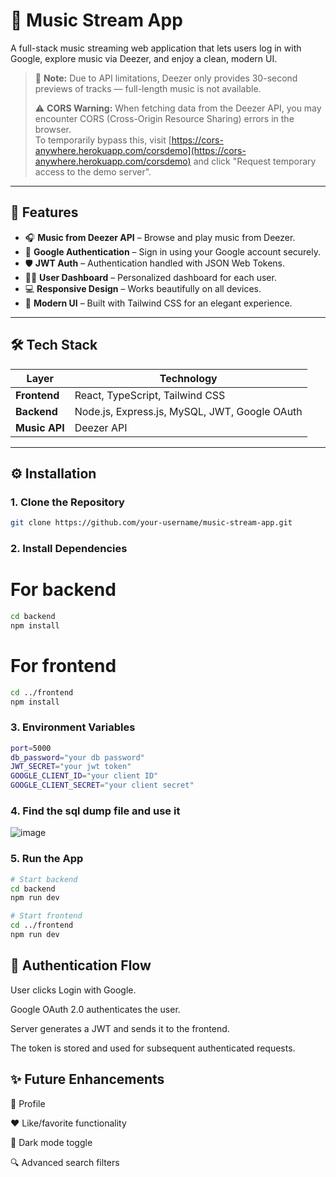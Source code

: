 # 🎵 Music Stream App

A full-stack music streaming web application that lets users log in with Google, explore music via Deezer, and enjoy a clean, modern UI.
> 🎵 **Note:** Due to API limitations, Deezer only provides 30-second previews of tracks — full-length music is not available.
>
> 
> ⚠️ **CORS Warning:** When fetching data from the Deezer API, you may encounter CORS (Cross-Origin Resource Sharing) errors in the browser.  
> To temporarily bypass this, visit [https://cors-anywhere.herokuapp.com/corsdemo](https://cors-anywhere.herokuapp.com/corsdemo) and click "Request temporary access to the demo server".

---

## 🚀 Features

- 🎧 **Music from Deezer API** – Browse and play music from Deezer.
- 🔐 **Google Authentication** – Sign in using your Google account securely.
- 🛡️ **JWT Auth** – Authentication handled with JSON Web Tokens.
- 🧑‍💼 **User Dashboard** – Personalized dashboard for each user.
- 💻 **Responsive Design** – Works beautifully on all devices.
- 🎨 **Modern UI** – Built with Tailwind CSS for an elegant experience.

---

## 🛠️ Tech Stack

| Layer      | Technology                               |
|------------|------------------------------------------|
| **Frontend** | React, TypeScript, Tailwind CSS           |
| **Backend**  | Node.js, Express.js, MySQL, JWT, Google OAuth |
| **Music API**| Deezer API                              |

---

## ⚙️ Installation

### 1. Clone the Repository

```bash
git clone https://github.com/your-username/music-stream-app.git
```

### 2. Install Dependencies

# For backend

```bash
cd backend
npm install
```

# For frontend
```bash
cd ../frontend
npm install
```
### 3. Environment Variables
```bash
port=5000
db_password="your db password"
JWT_SECRET="your jwt token"
GOOGLE_CLIENT_ID="your client ID"
GOOGLE_CLIENT_SECRET="your client secret"
```

### 4. Find the sql dump file and use it
![image](https://github.com/user-attachments/assets/3f4c5ca6-313d-41b3-a827-2fa4daf7d59b)


### 5. Run the App
```bash
# Start backend
cd backend
npm run dev

# Start frontend
cd ../frontend
npm run dev
```

##  🔑 Authentication Flow
User clicks Login with Google.

Google OAuth 2.0 authenticates the user.

Server generates a JWT and sends it to the frontend.

The token is stored and used for subsequent authenticated requests.

##   ✨ Future Enhancements
📝 Profile

❤️ Like/favorite functionality

🌙 Dark mode toggle

🔍 Advanced search filters

